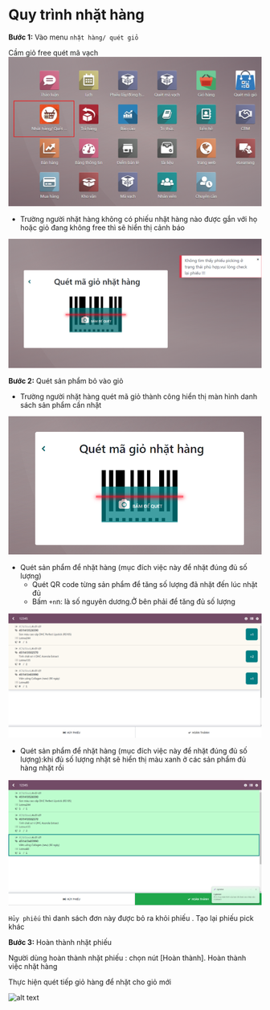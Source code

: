 # Quy trình nhặt hàng 

**Bước 1:** Vào menu ```nhặt hàng/ quét giỏ```

Cầm giỏ free quét mã vạch
![alt text](./ảnh/1.png)

+ Trường người nhặt hàng không có phiếu nhặt hàng nào được gắn với họ hoặc giỏ đang không free thì sẽ hiển thị cảnh báo

![alt text](./ảnh/2.png)

**Bước 2:** Quét sản phẩm bỏ vào giỏ
+ Trường người nhặt hàng quét mã giỏ thành công hiển thị màn hình danh sách sản phẩm cần nhặt

![alt text](./ảnh/3.png)

+ Quét sản phẩm để nhặt hàng (mục đích việc này để nhặt đúng đủ số lượng)
    + Quét QR code từng sản phẩm để tăng số lượng đã nhặt đến lúc nhặt đủ
    + Bấm ```+n```n: là số nguyên dương.Ở bên phải để tăng đủ số lượng 

![alt text](./ảnh/4.png)

+  Quét sản phẩm để nhặt hàng (mục đích việc này để nhặt đúng đủ số lượng):khi đủ số lượng nhặt sẽ hiển thị màu xanh ở các sản phẩm đủ hàng nhặt rồi

![alt text](./ảnh/5.png)

```Hủy phiếu``` thì danh sách đơn này được bỏ ra khỏi phiếu . Tạo lại phiếu pick khác

**Bước 3:** Hoàn thành nhặt phiếu

Người dùng hoàn thành nhặt phiếu : chọn nút [Hoàn thành]. Hoàn thành việc nhặt hàng

Thực hiện quét tiếp giỏ hàng để nhặt cho giỏ mới

![alt text](./ảnh/6.png)